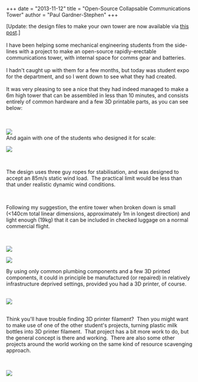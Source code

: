 +++
date = "2013-11-12"
title = "Open-Source Collapsable Communications Tower"
author = "Paul Gardner-Stephen"
+++

<div class="post-body entry-content" id="post-body-1089064706058376873" itemprop="description articleBody">
[Update: the design files to make your own tower are now available via <a href="../../2014/07/design-files-for-free-and-open-source.html">this post</a>.]<br/>
<br/>
I have been helping some mechanical engineering students from the side-lines with a project to make an open-source rapidly-erectable communications tower, with internal space for comms gear and batteries.<br/>
<br/>
I hadn't caught up with them for a few months, but today was student expo for the department, and so I went down to see what they had created. <br/>
<br/>
It was very pleasing to see a nice that they had indeed managed to make a 6m high tower that can be assembled in less than 10 minutes, and consists entirely of common hardware and a few 3D printable parts, as you can see below:<br/>

<br/>
<br/>

<a href="http://1.bp.blogspot.com/-Tg-Sg8-uaTE/UoL3k54EjlI/AAAAAAAABiQ/P-2G7GMQH4A/s1600/20131113_135056.jpg"><img src="http://1.bp.blogspot.com/-Tg-Sg8-uaTE/UoL3k54EjlI/AAAAAAAABiQ/P-2G7GMQH4A/s320/20131113_135056.jpg"/></a>
<br/>
And again with one of the students who designed it for scale:<br/>

<a href="http://4.bp.blogspot.com/-n9y7m_rlGxY/UoL3kmrRj4I/AAAAAAAABiI/4r9H4nBewx4/s1600/20131113_135105.jpg"><img src="http://4.bp.blogspot.com/-n9y7m_rlGxY/UoL3kmrRj4I/AAAAAAAABiI/4r9H4nBewx4/s320/20131113_135105.jpg"/></a>

<br/>

The design uses three guy ropes for stabilisation, and was designed to accept an 85m/s static wind load.  The practical limit would be less than that under realistic dynamic wind conditions.

<br/>

Following my suggestion, the entire tower when broken down is small (&lt;140cm total linear dimensions, approximately 1m in longest direction) and light enough (19kg) that it can be included in checked luggage on a normal commercial flight.

<br/>

<a href="http://2.bp.blogspot.com/-u5wNOW_b4GU/UoMKDvJUolI/AAAAAAAABis/Anmjx0GJy6w/s1600/20131113_153611.jpg"><img src="http://2.bp.blogspot.com/-u5wNOW_b4GU/UoMKDvJUolI/AAAAAAAABis/Anmjx0GJy6w/s320/20131113_153611.jpg"/></a>
<br/>

<a href="http://2.bp.blogspot.com/-1OLBIF1m-BU/UoMKDQ1wA8I/AAAAAAAABio/uY69hH8CMIQ/s1600/20131113_153613.jpg"><img src="http://2.bp.blogspot.com/-1OLBIF1m-BU/UoMKDQ1wA8I/AAAAAAAABio/uY69hH8CMIQ/s320/20131113_153613.jpg"/></a>
<br/>

By using only common plumbing components and a few 3D printed components, it could in principle be manufactured (or repaired) in relatively infrastructure deprived settings, provided you had a 3D printer, of course.
<div>
<br/></div>
<a href="http://2.bp.blogspot.com/-RsR0OhQ5Apc/UoL3k3PtqDI/AAAAAAAABiM/-vZUZl_1olE/s1600/20131113_135033.jpg"><img src="http://2.bp.blogspot.com/-RsR0OhQ5Apc/UoL3k3PtqDI/AAAAAAAABiM/-vZUZl_1olE/s640/20131113_135033.jpg"/></a><br/>

<br/>

Think you'll have trouble finding 3D printer filament?  Then you might want to make use of one of the other student's projects, turning plastic milk bottles into 3D printer filament.  That project has a bit more work to do, but the general concept is there and working.  There are also some other projects around the world working on the same kind of resource scavenging approach.

<br/>

<a href="http://1.bp.blogspot.com/-oJF6PQXx_OM/UoMKEheL7iI/AAAAAAAABiw/oJX2aBi_wFs/s1600/20131113_144730.jpg"><img src="http://1.bp.blogspot.com/-oJF6PQXx_OM/UoMKEheL7iI/AAAAAAAABiw/oJX2aBi_wFs/s400/20131113_144730.jpg"/></a>
<br/>

<br/>

<br/>
<div></div>
</div>